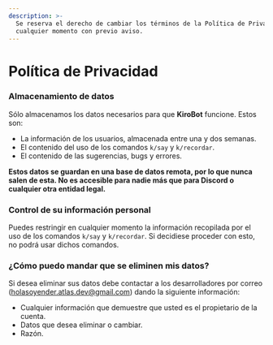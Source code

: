 ```yaml
---
description: >-
  Se reserva el derecho de cambiar los términos de la Política de Privacidad en
  cualquier momento con previo aviso.
---
```


# Política de Privacidad

### Almacenamiento de datos

Sólo almacenamos los datos necesarios para que **KiroBot** funcione. Estos son:

* La información de los usuarios, almacenada entre una y dos semanas.
* El contenido del uso de los comandos `k/say` y `k/recordar`.
* El contenido de las sugerencias, bugs y errores.

**Estos datos se guardan en una base de datos remota, por lo que nunca salen de esta. No es accesible para nadie más que para Discord o cualquier otra entidad legal.**

### Control de su información personal

Puedes restringir en cualquier momento la información recopilada por el uso de los comandos `k/say` y `k/recordar`. Si decidiese proceder con esto, no podrá usar dichos comandos.

### ¿Cómo puedo mandar que se eliminen mis datos?

Si desea eliminar sus datos debe contactar a los desarrolladores por correo \(holasoyender.atlas.dev@gmail.com\) dando la siguiente información:

* Cualquier información que demuestre que usted es el propietario de la cuenta.
* Datos que desea eliminar o cambiar.
* Razón.

